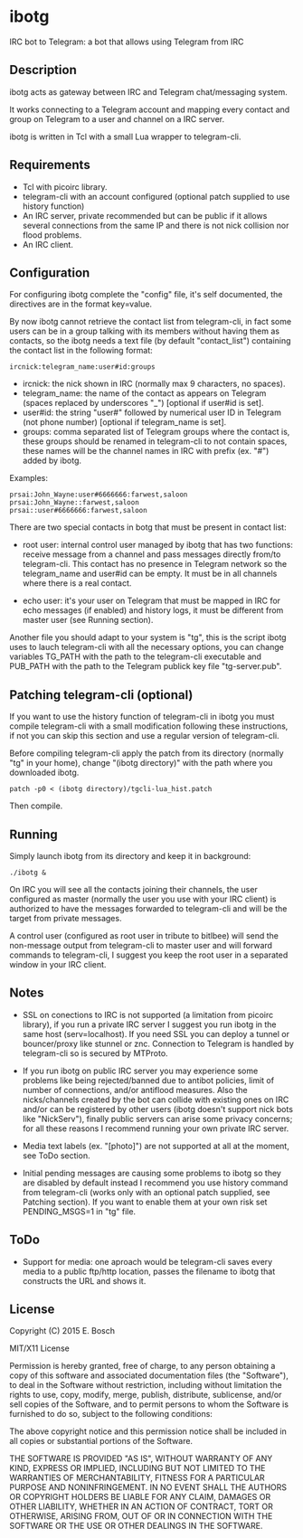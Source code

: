 
ibotg
=====

IRC bot to Telegram: a bot that allows using Telegram from IRC

Description
-----------

ibotg acts as gateway between IRC and Telegram chat/messaging system.

It works connecting to a Telegram account and mapping every contact and
group on Telegram to a user and channel on a IRC server.

ibotg is written in Tcl with a small Lua wrapper to telegram-cli.

Requirements
-------------

* Tcl with picoirc library.
* telegram-cli with an account configured (optional patch supplied to use
  history function)
* An IRC server, private recommended but can be public if it allows several
  connections from the same IP and there is not nick collision nor flood
  problems.
* An IRC client.

Configuration
-------------

For configuring ibotg complete the "config" file, it's self documented, the 
directives are in the format key=value.

By now ibotg cannot retrieve the contact list from telegram-cli, in fact
some users can be in a group talking with its members without having them as
contacts, so the ibotg needs a text file (by default "contact_list")
containing the contact list in the following format:

    ircnick:telegram_name:user#id:groups

* ircnick: the nick shown in IRC (normally max 9 characters, no spaces).
* telegram_name: the name of the contact as appears on Telegram (spaces
  replaced by underscores "_") [optional if user#id is set].
* user#id: the string "user#" followed by numerical user ID in Telegram
  (not phone number) [optional if telegram_name is set].
* groups: comma separated list of Telegram groups where the contact is,
  these groups should be renamed in telegram-cli to not contain spaces,
  these names will be the channel names in IRC with prefix (ex.  "#") added
  by ibotg.

Examples:

    prsai:John_Wayne:user#6666666:farwest,saloon
    prsai:John_Wayne::farwest,saloon
    prsai::user#6666666:farwest,saloon

There are two special contacts in botg that must be present in contact list:

* root user: internal control user managed by ibotg that has two functions:
  receive message from a channel and pass messages directly from/to
  telegram-cli. This contact has no presence in Telegram network so the
  telegram_name and user#id can be empty. It must be in all channels where
  there is a real contact.

* echo user: it's your user on Telegram that must be mapped in IRC for echo
  messages (if enabled) and history logs, it must be different from master
  user (see Running section).

Another file you should adapt to your system is "tg", this is the script
ibotg uses to lauch telegram-cli with all the necessary options, you can
change variables TG_PATH with the path to the telegram-cli executable and
PUB_PATH with the path to the Telegram publick key file "tg-server.pub".

Patching telegram-cli (optional)
--------------------------------

If you want to use the history function of telegram-cli in ibotg you must
compile telegram-cli with a small modification following these instructions,
if not you can skip this section and use a regular version of telegram-cli.

Before compiling telegram-cli apply the patch from its directory (normally
"tg" in your home), change "(ibotg directory)" with the path where you
downloaded ibotg.

    patch -p0 < (ibotg directory)/tgcli-lua_hist.patch

Then compile.

Running
-------

Simply launch ibotg from its directory and keep it in background:

    ./ibotg &

On IRC you will see all the contacts joining their channels, the user
configured as master (normally the user you use with your IRC client) is
authorized to have the messages forwarded to telegram-cli and will be the
target from private messages.

A control user (configured as root user in tribute to bitlbee) will send the
non-message output from telegram-cli to master user and will forward
commands to telegram-cli, I suggest you keep the root user in a separated
window in your IRC client.

Notes
-----

* SSL on conections to IRC is not supported (a limitation from picoirc
  library), if you run a private IRC server I suggest you run ibotg in the
  same host (serv=localhost). If you need SSL you can deploy a tunnel or
  bouncer/proxy like stunnel or znc.
  Connection to Telegram is handled by telegram-cli so is secured by
  MTProto.

* If you run ibotg on public IRC server you may experience some problems
  like being rejected/banned due to antibot policies, limit of number of
  connections, and/or antiflood measures. Also the nicks/channels created
  by the bot can collide with existing ones on IRC and/or can be registered
  by other users (ibotg doesn't support nick bots like "NickServ"), finally
  public servers can arise some privacy concerns; for all these reasons I
  recommend running your own private IRC server.

* Media text labels (ex. "[photo]") are not supported at all at the moment,
  see ToDo section.

* Initial pending messages are causing some problems to ibotg so they are
  disabled by default instead I recommend you use history command from
  telegram-cli (works only with an optional patch supplied, see Patching
  section).  If you want to enable them at your own risk set PENDING_MSGS=1
  in "tg" file.

ToDo
----

* Support for media: one aproach would be telegram-cli saves every media to
  a public ftp/http location, passes the filename to ibotg that constructs
  the URL and shows it.

License
-------

Copyright (C) 2015 E. Bosch

MIT/X11 License

Permission is hereby granted, free of charge, to any person obtaining
a copy of this software and associated documentation files (the
"Software"), to deal in the Software without restriction, including
without limitation the rights to use, copy, modify, merge, publish,
distribute, sublicense, and/or sell copies of the Software, and to
permit persons to whom the Software is furnished to do so, subject to
the following conditions:

The above copyright notice and this permission notice shall be
included in all copies or substantial portions of the Software.

THE SOFTWARE IS PROVIDED "AS IS", WITHOUT WARRANTY OF ANY KIND,
EXPRESS OR IMPLIED, INCLUDING BUT NOT LIMITED TO THE WARRANTIES OF
MERCHANTABILITY, FITNESS FOR A PARTICULAR PURPOSE AND NONINFRINGEMENT. 
IN NO EVENT SHALL THE AUTHORS OR COPYRIGHT HOLDERS BE LIABLE FOR ANY
CLAIM, DAMAGES OR OTHER LIABILITY, WHETHER IN AN ACTION OF CONTRACT,
TORT OR OTHERWISE, ARISING FROM, OUT OF OR IN CONNECTION WITH THE
SOFTWARE OR THE USE OR OTHER DEALINGS IN THE SOFTWARE.

